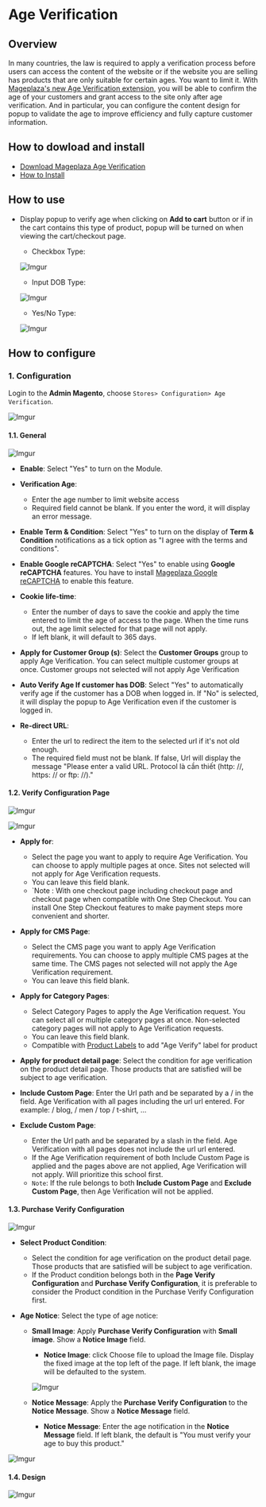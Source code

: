 # Age Verification

## Overview

In many countries, the law is required to apply a verification process before users can access the content of the website or if the website you are selling has products that are only suitable for certain ages. You want to limit it. With [Mageplaza's new Age Verification extension](https://www.mageplaza.com/magento-2-age-verification/), you will be able to confirm the age of your customers and grant access to the site only after age verification. And in particular, you can configure the content design for popup to validate the age to improve efficiency and fully capture customer information.

## How to dowload and install

- [Download Mageplaza Age Verification](https://www.mageplaza.com/magento-2-age-verification/)
- [How to Install](https://www.mageplaza.com/install-magento-2-extension/)


## How to use

- Display popup to verify age when clicking on **Add to cart** button or if in the cart contains this type of product, popup will be turned on when viewing the cart/checkout page.


  - Checkbox Type:
  
  ![Imgur](https://i.imgur.com/BGuEWyh.png)

  - Input DOB Type:
  
  ![Imgur](https://i.imgur.com/35Vi5V1.png)

  - Yes/No Type:
  
  ![Imgur](https://i.imgur.com/lHGUD6r.png)
  
  
## How to configure

### 1. Configuration

Login to the **Admin Magento**, choose `Stores> Configuration> Age Verification`.

![Imgur](https://i.imgur.com/OIqeFdO.png)

#### 1.1. General

![Imgur](https://i.imgur.com/2fTbzq4.png)

- **Enable**: Select "Yes" to turn on the Module.

- **Verification Age**:
  - Enter the age number to limit website access
  - Required field cannot be blank. If you enter the word, it will display an error message.

- **Enable Term & Condition**: Select "Yes" to turn on the display of **Term & Condition** notifications as a tick option as "I agree with the terms and conditions".

- **Enable Google reCAPTCHA**: Select "Yes" to enable using **Google reCAPTCHA** features. You have to install [Mageplaza Google reCAPTCHA](https://www.mageplaza.com/magento-2-google-recaptcha/) to enable this feature.

- **Cookie life-time**:
  - Enter the number of days to save the cookie and apply the time entered to limit the age of access to the page. When the time runs out, the age limit selected for that page will not apply.
  - If left blank, it will default to 365 days.

- **Apply for Customer Group (s)**: Select the **Customer Groups** group to apply Age Verification. You can select multiple customer groups at once. Customer groups not selected will not apply Age Verification

- **Auto Verify Age If customer has DOB**: Select "Yes" to automatically verify age if the customer has a DOB when logged in. If "No" is selected, it will display the popup to Age Verification even if the customer is logged in.

- **Re-direct URL**:
  - Enter the url to redirect the item to the selected url if it's not old enough.
  - The required field must not be blank. If false, Url will display the message "Please enter a valid URL. Protocol là cần thiết (http: //, https: // or ftp: //)."


#### 1.2. Verify Configuration Page

![Imgur](https://i.imgur.com/1VobMuT.png)

![Imgur](https://i.imgur.com/ItLxKAa.png)


- **Apply for**:
  - Select the page you want to apply to require Age Verification. You can choose to apply multiple pages at once. Sites not selected will not apply for Age Verification requests.
  - You can leave this field blank.
  - `Note : With one checkout page including checkout page and checkout page when compatible with One Step Checkout. You can install One Step Checkout features to make payment steps more convenient and shorter.

- **Apply for CMS Page**:
  - Select the CMS page you want to apply Age Verification requirements. You can choose to apply multiple CMS pages at the same time. The CMS pages not selected will not apply the Age Verification requirement.
  - You can leave this field blank.

- **Apply for Category Pages**:
  - Select Category Pages to apply the Age Verification request. You can select all or multiple category pages at once. Non-selected category pages will not apply to Age Verification requests.
  - You can leave this field blank.
  - Compatible with [Product Labels](https://www.mageplaza.com/magento-2-product-labels/) to add "Age Verify" label for product

- **Apply for product detail page**: Select the condition for age verification on the product detail page. Those products that are satisfied will be subject to age verification.

- **Include Custom Page**: Enter the Url path and be separated by a / in the field. Age Verification with all pages including the url url entered. For example: / blog, / men / top / t-shirt, ...

- **Exclude Custom Page**:
  - Enter the Url path and be separated by a slash in the field. Age Verification with all pages does not include the url url entered.
  - If the Age Verification requirement of both Include Custom Page is applied and the pages above are not applied, Age Verification will not apply. Will prioritize this school first.
  - `Note`: If the rule belongs to both **Include Custom Page** and **Exclude Custom Page**, then Age Verification will not be applied.

#### 1.3. Purchase Verify Configuration

![Imgur](https://i.imgur.com/hE1YXRq.png)

- **Select Product Condition**:
  - Select the condition for age verification on the product detail page. Those products that are satisfied will be subject to age verification.
  - If the Product condition belongs both in the **Page Verify Configuration** and **Purchase Verify Configuration**, it is preferable to consider the Product condition in the Purchase Verify Configuration first.
  
  
- **Age Notice**: Select the type of age notice:
  - **Small Image**: Apply **Purchase Verify Configuration** with **Small image**. Show a **Notice Image** field.
    - **Notice Image**: click Choose file to upload the Image file. Display the fixed image at the top left of the page. If left blank, the image will be defaulted to the system.
    
    ![Imgur](https://i.imgur.com/nwCzLde.png)

  - **Notice Message**: Apply the **Purchase Verify Configuration** to the **Notice Message**. Show a **Notice Message** field.
    - **Notice Message**: Enter the age notification in the **Notice Message** field. If left blank, the default is "You must verify your age to buy this product."

![Imgur](https://i.imgur.com/ZkPLtOc.png)

#### 1.4. Design

![Imgur](https://i.imgur.com/YWbLfTr.png)


